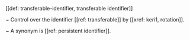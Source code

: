 [[def: transferable-identifier, transferable identifier]]

~ Control over the identifier [[ref: transferable]] by [[xref: keri1, rotation]].

~ A synonym is [[ref: persistent identifier]].